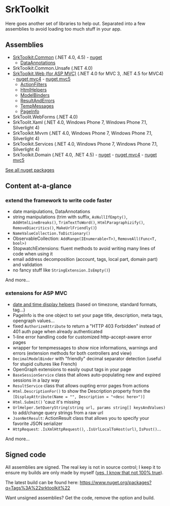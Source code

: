 SrkToolkit
==========

Here goes another set of libraries to help out. Separated into a few assemblies to avoid loading too much stuff in your app.

Assemblies
--------------------

- [SrkToolkit.Common](Wiki/SrkToolkit.Common.md) (.NET 4.0, 4.5) - [nuget](https://www.nuget.org/packages/SrkToolkit.Common)
  - [DataAnnotations](Wiki/SrkToolkit.Common.DataAnnotations.md)
- SrkToolkit.Common.Unsafe (.NET 4.0)
- [SrkToolkit.Web (for ASP MVC)](Wiki/SrkToolkit.Web.md) (.NET 4.0 for MVC 3, .NET 4.5 for MVC4) - [nuget mvc4](https://www.nuget.org/packages/SrkToolkit.Web.AspMvc4) - [nuget mvc5](https://www.nuget.org/packages/SrkToolkit.Web.AspMvc5)
  - [ActionFilters](Wiki/SrkToolkit.Web-ActionFilters.md)
  - [HtmlHelpers](Wiki/SrkToolkit.Web-HtmlHelpers.md)
  - [ModelBinders](Wiki/SrkToolkit.Web-ModelBinders.md)
  - [ResultAndErrors](Wiki/SrkToolkit.Web-ResultAndErrors.md)
  - [TempMessages](Wiki/SrkToolkit.Web-TempMessages.md)
  - [PageInfo](Wiki/SrkToolkit.Web-Open.md)
- SrkToolit.WebForms (.NET 4.0)
- SrkToolit.Xaml (.NET 4.0, Windows Phone 7, Windows Phone 7.1, Silverlight 4)
- SrkToolkit.Mvvm (.NET 4.0, Windows Phone 7, Windows Phone 7.1, Silverlight 4)
- SrkToolkit.Services (.NET 4.0, Windows Phone 7, Windows Phone 7.1, Silverlight 4)
- SrkToolkit.Domain (.NET 4.0, .NET 4.5) - [nuget](https://www.nuget.org/packages/SrkToolkit.Domain) - [nuget mvc4](https://www.nuget.org/packages/SrkToolkit.Domain.AspMvc4) - [nuget mvc5](https://www.nuget.org/packages/SrkToolkit.Domain.AspMvc5)

[See all nuget packages](https://www.nuget.org/packages?q=Tags%3A%22SrkToolkit%22)

Content at-a-glance
--------------------

### extend the framework to write code faster

  - date manipulations, DataAnnotations
  - string manipulations (trim with suffix, `AsNullIfEmpty()`, `AddHtmlLineBreaks()`, `TrimTextToWord()`, `HtmlParagraphizify()`, `RemoveDiacritics()`, `MakeUrlFriendly()`) 
  - `NameValueCollection.ToDictionary()`
  - ObservableCollection<T>: `AddRange(IEnumerable<T>)`, `RemoveAll(Func<T, bool>)`
  - StopwatchExtensions: fluent methods to avoid writing many lines of code when using it  
  - email address decomposition (account, tags, local part, domain part) and validation
  - no fancy stuff like `StringExtension.IsEmpty()`)

And more...

### extensions for ASP MVC
 
 - [date and time display helpers](Wiki/SrkToolkit.Web-HtmlHelpers.md) (based on timezone, standard formats, <time /> tag...)
 - PageInfo is the one object to set your page title, description, meta tags, opengraph values...
 - fixed `AuthorizeAttribute` to return a "HTTP 403 Forbidden" instead of 401 auth page when already authenticated
 - 1-line error handling code for customized http-accept-aware error pages
 - wrapper for tempmessages to show nice informations, warnings and errors (extension methods for both controllers and view)
 - `DecimalModelBinder` with "friendly" decimal separator detection (useful for stupid cultures like French)
 - OpenGraph extensions to easily ouput tags in your page
 - `BaseSessionService` class that allows auto-populating new and expired sessions in a lazy way
 - `ResultService` class that allows oupting error pages from actions
 - `Html.DescriptionFor()` to show the Description property from the `[DisplayAttribute(Name = "", Description = "<desc here>")]`
 - `Html.Submit()` 'cauz it's missing
 - `UrlHelper.SetQueryString(string url, params string[] keysAndValues)` to add/change query strings from a raw url
 - `JsonNetResult`: ActionResult class that allows you to specify your favorite JSON serializer
 - `HttpRequest`: `.IsXmlHttpRequest()`, `.IsUrlLocalToHost(url)`, `IsPost()`...

And more...

Signed code
--------------------

All assemblies are signed. The real key is not in source control; I keep it to ensure my builds are only made by myself ([yes, I know that not 100% true][1]).

The latest build can be found here: https://www.nuget.org/packages?q=Tags%3A%22srktoolkit%22

Want unsigned assemblies? Get the code, remove the option and build.



[1]: http://ianpicknell.blogspot.fr/2010/02/tampering-with-strong-named-assembly.html
